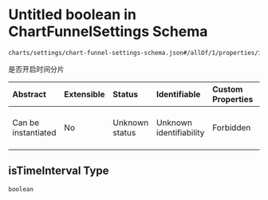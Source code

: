 # Untitled boolean in ChartFunnelSettings Schema

```txt
charts/settings/chart-funnel-settings-schema.json#/allOf/1/properties/isTimeInterval
```

是否开启时间分片

| Abstract            | Extensible | Status         | Identifiable            | Custom Properties | Additional Properties | Access Restrictions | Defined In                                                                                                             |
| :------------------ | :--------- | :------------- | :---------------------- | :---------------- | :-------------------- | :------------------ | :--------------------------------------------------------------------------------------------------------------------- |
| Can be instantiated | No         | Unknown status | Unknown identifiability | Forbidden         | Allowed               | none                | [chart-funnel-settings-schema.json\*](../out/charts/settings/chart-funnel-settings-schema.json "open original schema") |

## isTimeInterval Type

`boolean`
